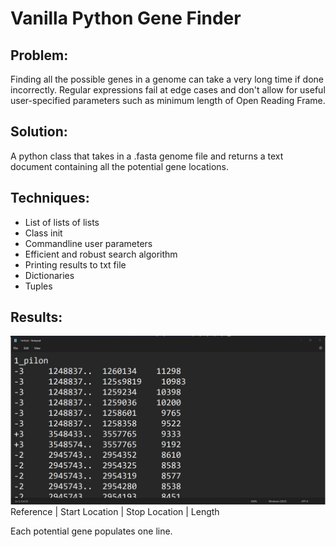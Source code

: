 # Vanilla Python Gene Finder

## Problem: 
Finding all the possible genes in a genome can take a very long time if done incorrectly. Regular expressions fail at edge cases and don't allow for useful user-specified parameters such as minimum length of 
Open Reading Frame.

## Solution:
A python class that takes in a .fasta genome file and returns a text document containing all the potential gene locations. 

## Techniques:
- List of lists of lists
- Class init
- Commandline user parameters 
- Efficient and robust search algorithm
- Printing results to txt file
- Dictionaries
- Tuples

## Results:
![alt text](orfstxt_screenshot.jpg)
Reference | Start Location | Stop Location | Length 

Each potential gene populates one line. 


